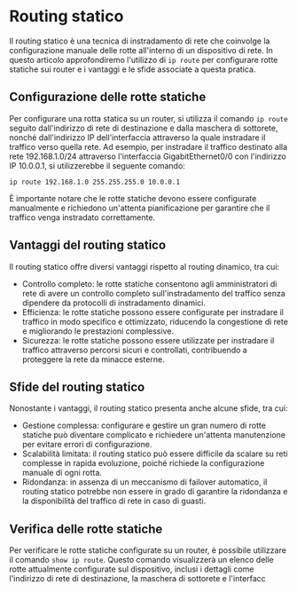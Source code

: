 # Routing statico

Il routing statico è una tecnica di instradamento di rete che coinvolge la configurazione manuale delle rotte all'interno di un dispositivo di rete. In questo articolo approfondiremo l'utilizzo di `ip route` per configurare rotte statiche sui router e i vantaggi e le sfide associate a questa pratica.

## Configurazione delle rotte statiche

Per configurare una rotta statica su un router, si utilizza il comando `ip route` seguito dall'indirizzo di rete di destinazione e dalla maschera di sottorete, nonché dall'indirizzo IP dell'interfaccia attraverso la quale instradare il traffico verso quella rete. Ad esempio, per instradare il traffico destinato alla rete 192.168.1.0/24 attraverso l'interfaccia GigabitEthernet0/0 con l'indirizzo IP 10.0.0.1, si utilizzerebbe il seguente comando:

`ip route 192.168.1.0 255.255.255.0 10.0.0.1`

È importante notare che le rotte statiche devono essere configurate manualmente e richiedono un'attenta pianificazione per garantire che il traffico venga instradato correttamente.

## Vantaggi del routing statico

Il routing statico offre diversi vantaggi rispetto al routing dinamico, tra cui:

- Controllo completo: le rotte statiche consentono agli amministratori di rete di avere un controllo completo sull'instradamento del traffico senza dipendere da protocolli di instradamento dinamici.
- Efficienza: le rotte statiche possono essere configurate per instradare il traffico in modo specifico e ottimizzato, riducendo la congestione di rete e migliorando le prestazioni complessive.
- Sicurezza: le rotte statiche possono essere utilizzate per instradare il traffico attraverso percorsi sicuri e controllati, contribuendo a proteggere la rete da minacce esterne.

## Sfide del routing statico

Nonostante i vantaggi, il routing statico presenta anche alcune sfide, tra cui:

- Gestione complessa: configurare e gestire un gran numero di rotte statiche può diventare complicato e richiedere un'attenta manutenzione per evitare errori di configurazione.
- Scalabilità limitata: il routing statico può essere difficile da scalare su reti complesse in rapida evoluzione, poiché richiede la configurazione manuale di ogni rotta.
- Ridondanza: in assenza di un meccanismo di failover automatico, il routing statico potrebbe non essere in grado di garantire la ridondanza e la disponibilità del traffico di rete in caso di guasti.

## Verifica delle rotte statiche

Per verificare le rotte statiche configurate su un router, è possibile utilizzare il comando `show ip route`. Questo comando visualizzerà un elenco delle rotte attualmente configurate sul dispositivo, inclusi i dettagli come l'indirizzo di rete di destinazione, la maschera di sottorete e l'interfacc